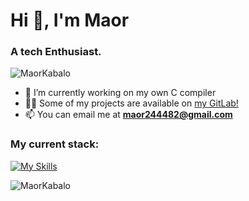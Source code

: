 <h1 align="left">Hi 👋, I'm Maor</h1>
<h3 align="left">A tech Enthusiast.</h3>

<p><img align="center" src="https://github-readme-stats.vercel.app/api/top-langs?username=MaorKabalo&show_icons=true&locale=en&layout=compact&theme=tokyonight" alt="MaorKabalo" /></p>


- 🌱 I’m currently working on my own C compiler
- 👨‍💻 Some of my projects are available on [my GitLab!](https://gitlab.com/maor64)
- 📫 You can email me at **maor244482@gmail.com**

<h3 align="left">My current stack:</h3>
<p align="left">

[![My Skills](https://skillicons.dev/icons?i=c,cpp,cmake,python,java,linux,kali,git,gitlab)](https://skillicons.dev)

</p>

<p align="left"> <img src="https://komarev.com/ghpvc/?username=MaorKabalo&label=Profile%20views&color=0e75b6&style=flat" alt="MaorKabalo" /> </p>
